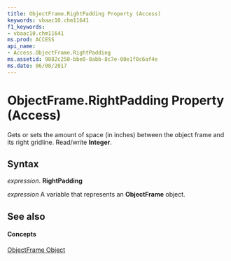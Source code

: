 ```yaml
---
title: ObjectFrame.RightPadding Property (Access)
keywords: vbaac10.chm11641
f1_keywords:
- vbaac10.chm11641
ms.prod: ACCESS
api_name:
- Access.ObjectFrame.RightPadding
ms.assetid: 9882c250-bbe0-8abb-8c7e-00e1f8c6af4e
ms.date: 06/08/2017
---
```



# ObjectFrame.RightPadding Property (Access)

Gets or sets the amount of space (in inches) between the object frame and its right gridline. Read/write  **Integer**.


## Syntax

 _expression_. **RightPadding**

 _expression_ A variable that represents an **ObjectFrame** object.


## See also


#### Concepts


[ObjectFrame Object](objectframe-object-access.md)

